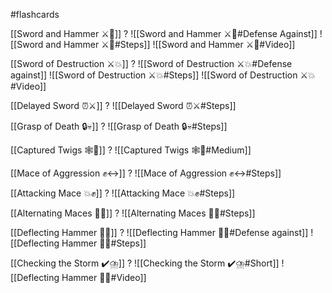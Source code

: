 #flashcards

[[Sword and Hammer ⚔️🔨]]
?
![[Sword and Hammer ⚔️🔨#Defense Against]]
![[Sword and Hammer ⚔️🔨#Steps]]
![[Sword and Hammer ⚔️🔨#Video]]
<!--SR:!2024-08-29,16,130-->

[[Sword of Destruction ⚔️💥]]
?
![[Sword of Destruction ⚔️💥#Defense against]]
![[Sword of Destruction ⚔️💥#Steps]]
![[Sword of Destruction ⚔️💥#Video]]
<!--SR:!2024-09-27,137,250-->

[[Delayed Sword ⏰⚔️]]
?
![[Delayed Sword ⏰⚔️#Steps]]
<!--SR:!2024-10-06,290,310-->

[[Grasp of Death 🔒💀]]
?
![[Grasp of Death 🔒💀#Steps]]
<!--SR:!2025-11-09,443,230-->

[[Captured Twigs 🕸️🌿]]
?
![[Captured Twigs 🕸️🌿#Medium]]
<!--SR:!2024-10-01,57,215-->

[[Mace of Aggression ✊↔️]]
?
![[Mace of Aggression ✊↔️#Steps]]
<!--SR:!2024-09-08,23,150-->

[[Attacking Mace 💥✊]]
?
![[Attacking Mace 💥✊#Steps]]
<!--SR:!2024-09-04,11,150-->

[[Alternating Maces 🔄✊]]
?
![[Alternating Maces 🔄✊#Steps]]
<!--SR:!2024-10-31,288,308-->

[[Deflecting Hammer 🤺🔨]]
?
![[Deflecting Hammer 🤺🔨#Defense against]]
![[Deflecting Hammer 🤺🔨#Steps]]
<!--SR:!2024-08-30,13,150-->

[[Checking the Storm ✔️⛈️]]
?
![[Checking the Storm ✔️⛈️#Short]]
![[Deflecting Hammer 🤺🔨#Video]]
<!--SR:!2024-08-27,4,130-->

